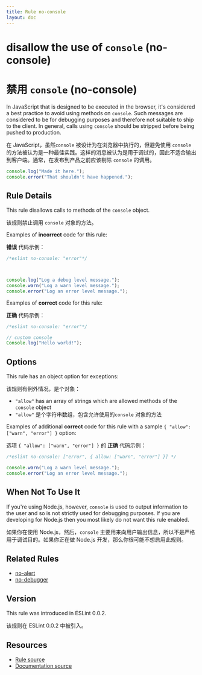```yaml
---
title: Rule no-console
layout: doc
---
```

<!-- Note: No pull requests accepted for this file. See README.md in the root directory for details. -->

# disallow the use of `console` (no-console)

# 禁用 `console` (no-console)

In JavaScript that is designed to be executed in the browser, it's considered a best practice to avoid using methods on `console`. Such messages are considered to be for debugging purposes and therefore not suitable to ship to the client. In general, calls using `console` should be stripped before being pushed to production.

在 JavaScript，虽然`console` 被设计为在浏览器中执行的，但避免使用 `console` 的方法被认为是一种最佳实践。这样的消息被认为是用于调试的，因此不适合输出到客户端。通常，在发布到产品之前应该剔除 `console` 的调用。

```js
console.log("Made it here.");
console.error("That shouldn't have happened.");
```

## Rule Details

This rule disallows calls to methods of the `console` object.

该规则禁止调用 `console` 对象的方法。

Examples of **incorrect** code for this rule:

**错误** 代码示例：

```js
/*eslint no-console: "error"*/



console.log("Log a debug level message.");
console.warn("Log a warn level message.");
console.error("Log an error level message.");
```

Examples of **correct** code for this rule:

**正确** 代码示例：

```js
/*eslint no-console: "error"*/

// custom console
Console.log("Hello world!");
```

## Options

This rule has an object option for exceptions:

该规则有例外情况，是个对象：

* `"allow"` has an array of strings which are allowed methods of the `console` object
* `"allow"` 是个字符串数组，包含允许使用的`console` 对象的方法

Examples of additional **correct** code for this rule with a sample `{ "allow": ["warn", "error"] }` option:

选项 `{ "allow": ["warn", "error"] }` 的 **正确** 代码示例：

```js
/*eslint no-console: ["error", { allow: ["warn", "error"] }] */

console.warn("Log a warn level message.");
console.error("Log an error level message.");
```

## When Not To Use It

If you're using Node.js, however, `console` is used to output information to the user and so is not strictly used for debugging purposes. If you are developing for Node.js then you most likely do not want this rule enabled.

如果你在使用 Node.js，然后，`console` 主要用来向用户输出信息，所以不是严格用于调试目的。如果你正在做 Node.js 开发，那么你很可能不想启用此规则。

## Related Rules

* [no-alert](no-alert)
* [no-debugger](no-debugger)

## Version

This rule was introduced in ESLint 0.0.2.

该规则在 ESLint 0.0.2 中被引入。

## Resources

* [Rule source](https://github.com/eslint/eslint/tree/master/lib/rules/no-console.js)
* [Documentation source](https://github.com/eslint/eslint/tree/master/docs/rules/no-console.md)
